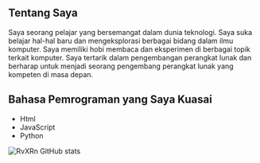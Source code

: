 
## Tentang Saya

Saya seorang pelajar yang bersemangat dalam dunia teknologi. Saya suka belajar hal-hal baru dan mengeksplorasi berbagai bidang dalam ilmu komputer. Saya memiliki hobi membaca dan eksperimen di berbagai topik terkait komputer. Saya tertarik dalam pengembangan perangkat lunak dan berharap untuk menjadi seorang pengembang perangkat lunak yang kompeten di masa depan.

## Bahasa Pemrograman yang Saya Kuasai

- Html
- JavaScript
- Python

<!--
<img src="https://github-readme-stats.vercel.app/api/top-langs/?username=RvXRn"/>
-->
![RvXRn GitHub stats](https://github-readme-stats.vercel.app/api?username=RvXRn&show=reviews,discussions_started,discussions_answered,prs_merged,prs_merged_percentage)
